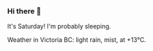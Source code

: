 ### Hi there :wave:

It's Saturday! I'm probably sleeping.

Weather in Victoria BC: light rain, mist, at +13°C.
